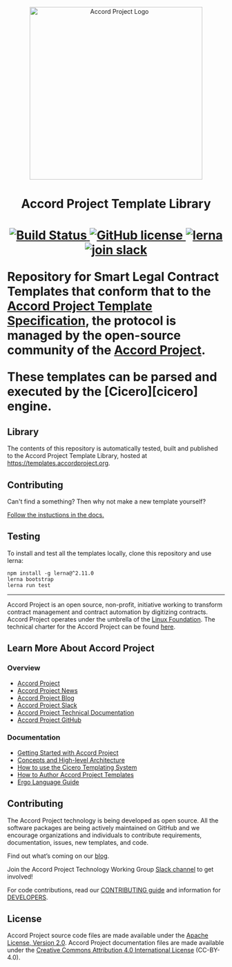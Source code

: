 <p align="center">
  <a href="https://www.accordproject.org/">
    <img src="assets/images/APLogo.png" alt="Accord Project Logo" width="400" />
  </a>
</p>

<h1 align="center"> Accord Project Template Library<h1>

<p align="center">
  <a href="https://travis-ci.org/accordproject/cicero-template-library">
    <img src="https://travis-ci.org/accordproject/cicero-template-library.svg" alt="Build Status"/>
  </a>
  <a href="https://github.com/accordproject/cicero-template-library/blob/master/LICENSE">
    <img src="https://img.shields.io/github/license/accordproject/cicero-template-library" alt="GitHub license"/>
  </a>
  <a href="https://lernajs.io">
    <img src="https://img.shields.io/badge/maintained%20with-lerna-cc00ff.svg" alt="lerna"/>
  </a>
  <a href="https://accord-project-slack-signup.herokuapp.com">
    <img src="https://img.shields.io/badge/Slack-Join%20Slack-blue" alt="join slack"/>
  </a>
</p>

Repository for Smart Legal Contract Templates that conform that to the [Accord Project Template Specification][techspec], the protocol is managed by the open-source community of the [Accord Project][aphome]. 

These templates can be parsed and executed by the [Cicero][cicero] engine.

## Library

The contents of this repository is automatically tested, built and published to the 
Accord Project Template Library, hosted at https://templates.accordproject.org.

## Contributing

Can't find a something? Then why not make a new template yourself? 

[Follow the instuctions in the docs.][ctlguide]

## Testing

To install and test all the templates locally, clone this repository and use lerna:
```
npm install -g lerna@^2.11.0
lerna bootstrap
lerna run test
```

---

Accord Project is an open source, non-profit, initiative working to transform contract management and contract automation by digitizing contracts. Accord Project operates under the umbrella of the [Linux Foundation][linuxfound]. The technical charter for the Accord Project can be found [here][charter].

## Learn More About Accord Project

### Overview
* [Accord Project][apmain]
* [Accord Project News][apnews]
* [Accord Project Blog][apblog]
* [Accord Project Slack][apslack]
* [Accord Project Technical Documentation][apdoc]
* [Accord Project GitHub][apgit]


### Documentation
* [Getting Started with Accord Project][docwelcome]
* [Concepts and High-level Architecture][dochighlevel]
* [How to use the Cicero Templating System][doccicero]
* [How to Author Accord Project Templates][docstudio]
* [Ergo Language Guide][docergo]

## Contributing

The Accord Project technology is being developed as open source. All the software packages are being actively maintained on GitHub and we encourage organizations and individuals to contribute requirements, documentation, issues, new templates, and code.

Find out what’s coming on our [blog][apblog].

Join the Accord Project Technology Working Group [Slack channel][apslack] to get involved!

For code contributions, read our [CONTRIBUTING guide][contributing] and information for [DEVELOPERS][developers].

## License <a name="license"></a>

Accord Project source code files are made available under the [Apache License, Version 2.0][apache].
Accord Project documentation files are made available under the [Creative Commons Attribution 4.0 International License][creativecommons] (CC-BY-4.0).

[techspec]: https://docs.google.com/document/d/1UacA_r2KGcBA2D4voDgGE8jqid-Uh4Dt09AE-shBKR0
[aphome]: https://accordproject.org
[ctlguide]: https://docs.accordproject.org/docs/cicero-tutorial.html#creating-a-new-template

[linuxfound]: https://www.linuxfoundation.org
[charter]: https://github.com/accordproject/cicero-template-library/blob/master/CHARTER.md
[apmain]: https://accordproject.org/ 
[apworkgroup]: https://calendar.google.com/calendar/event?action=TEMPLATE&tmeid=MjZvYzIzZHVrYnI1aDVzbjZnMHJqYmtwaGlfMjAxNzExMTVUMjEwMDAwWiBkYW5AY2xhdXNlLmlv&tmsrc=dan%40clause.io
[apblog]: https://medium.com/@accordhq
[apnews]: https://www.accordproject.org/news/
[apgit]:  https://github.com/accordproject/
[apdoc]: https://docs.accordproject.org/
[apslack]: https://accord-project-slack-signup.herokuapp.com

[docspec]: https://docs.accordproject.org/docs/spec-overview.html
[docwelcome]: https://docs.accordproject.org/docs/accordproject.html
[dochighlevel]: https://docs.accordproject.org/docs/spec-concepts.html
[docergo]: https://docs.accordproject.org/docs/logic-ergo.html
[docstart]: https://docs.accordproject.org/docs/accordproject.html
[doccicero]: https://docs.accordproject.org/docs/basic-use.html
[docstudio]: https://docs.accordproject.org/docs/advanced-latedelivery.html

[contributing]: https://github.com/accordproject/cicero-template-library/blob/master/CONTRIBUTING.md
[developers]: https://github.com/accordproject/cicero-template-library/blob/master/DEVELOPERS.md

[apache]: https://github.com/accordproject/template-studio-v2/blob/master/LICENSE
[creativecommons]: http://creativecommons.org/licenses/by/4.0/
